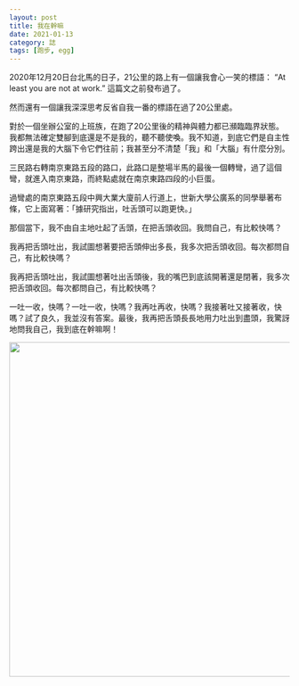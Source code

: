 ```yaml
---
layout: post
title: 我在幹嘛
date: 2021-01-13
category: 誌
tags: [跑步, egg]
---
```


2020年12月20日台北馬的日子，21公里的路上有一個讓我會心一笑的標語： “At least you are not at work.”  這篇文之前發布過了。

然而還有一個讓我深深思考反省自我一番的標語在過了20公里處。

<!--more-->

對於一個坐辦公室的上班族，在跑了20公里後的精神與體力都已瀕臨臨界狀態。我都無法確定雙腳到底還是不是我的，聽不聽使喚。我不知道，到底它們是自主性跨出還是我的大腦下令它們往前；我甚至分不清楚「我」和「大腦」有什麼分別。

三民路右轉南京東路五段的路口，此路口是整場半馬的最後一個轉彎，過了這個彎，就進入南京東路，而終點處就在南京東路四段的小巨蛋。

過彎處的南京東路五段中興大業大廈前人行道上，世新大學公廣系的同學舉著布條，它上面寫著：「據研究指出，吐舌頭可以跑更快。」

那個當下，我不由自主地吐起了舌頭，在把舌頭收回。我問自己，有比較快嗎？

我再把舌頭吐出，我試圖想著要把舌頭伸出多長，我多次把舌頭收回。每次都問自己，有比較快嗎？

我再把舌頭吐出，我試圖想著吐出舌頭後，我的嘴巴到底該開著還是閉著，我多次把舌頭收回。每次都問自己，有比較快嗎？

一吐一收，快嗎？一吐一收，快嗎？我再吐再收，快嗎？我接著吐又接著收，快嗎？試了良久，我並沒有答案。最後，我再把舌頭長長地用力吐出到盡頭，我驚訝地問我自己，我到底在幹嘛啊！


<img src="/blog/assets/images/2021/tongue.jpg" style="width:600px"/>
